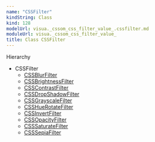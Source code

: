 ```yaml
---
name: "CSSFilter"
kindString: Class
kind: 128
modelUrl: visua._cssom_css_filter_value_.cssfilter.md
moduleUrl: visua._cssom_css_filter_value_
title: Class CSSFilter
---
```



<section class="pt-2 tsd-panel tsd-hierarchy">
<div class="lead">Hierarchy</div>
<ul class="pl-3 tsd-hierarchy list-style-initial">
<li>
<span class="target">CSSFilter</span>

<ul class="pl-3 tsd-hierarchy list-style-initial">
<li>
<a href=".visua._cssom_css_filter_value_.cssblurfilter/" class="tsd-signature-type">CSSBlurFilter</a>
</li>
<li>
<a href=".visua._cssom_css_filter_value_.cssbrightnessfilter/" class="tsd-signature-type">CSSBrightnessFilter</a>
</li>
<li>
<a href=".visua._cssom_css_filter_value_.csscontrastfilter/" class="tsd-signature-type">CSSContrastFilter</a>
</li>
<li>
<a href=".visua._cssom_css_filter_value_.cssdropshadowfilter/" class="tsd-signature-type">CSSDropShadowFilter</a>
</li>
<li>
<a href=".visua._cssom_css_filter_value_.cssgrayscalefilter/" class="tsd-signature-type">CSSGrayscaleFilter</a>
</li>
<li>
<a href=".visua._cssom_css_filter_value_.csshuerotatefilter/" class="tsd-signature-type">CSSHueRotateFilter</a>
</li>
<li>
<a href=".visua._cssom_css_filter_value_.cssinvertfilter/" class="tsd-signature-type">CSSInvertFilter</a>
</li>
<li>
<a href=".visua._cssom_css_filter_value_.cssopacityfilter/" class="tsd-signature-type">CSSOpacityFilter</a>
</li>
<li>
<a href=".visua._cssom_css_filter_value_.csssaturatefilter/" class="tsd-signature-type">CSSSaturateFilter</a>
</li>
<li>
<a href=".visua._cssom_css_filter_value_.csssepiafilter/" class="tsd-signature-type">CSSSepiaFilter</a>
</li>
</ul>
</li>
</ul>

</section>






